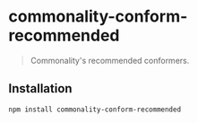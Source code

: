 # commonality-conform-recommended
> Commonality's recommended conformers.
## Installation

```sh
npm install commonality-conform-recommended
```